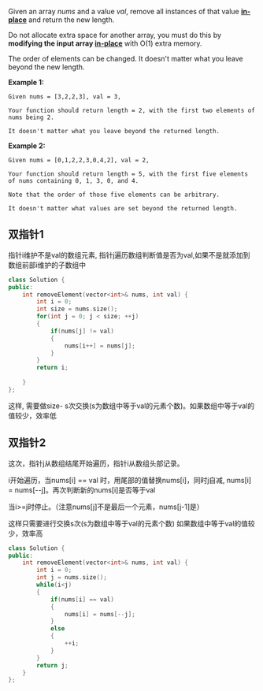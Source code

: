 Given an array *nums* and a value *val*, remove all instances of that value [**in-place**](https://en.wikipedia.org/wiki/In-place_algorithm) and return the new length.

Do not allocate extra space for another array, you must do this by **modifying the input array [in-place](https://en.wikipedia.org/wiki/In-place_algorithm)** with O(1) extra memory.

The order of elements can be changed. It doesn't matter what you leave beyond the new length.

**Example 1:**

```
Given nums = [3,2,2,3], val = 3,

Your function should return length = 2, with the first two elements of nums being 2.

It doesn't matter what you leave beyond the returned length.
```

**Example 2:**

```
Given nums = [0,1,2,2,3,0,4,2], val = 2,

Your function should return length = 5, with the first five elements of nums containing 0, 1, 3, 0, and 4.

Note that the order of those five elements can be arbitrary.

It doesn't matter what values are set beyond the returned length.
```

## 双指针1

指针i维护不是val的数组元素, 指针j遍历数组判断值是否为val,如果不是就添加到数组前部i维护的子数组中

```c++
class Solution {
public:
    int removeElement(vector<int>& nums, int val) {
        int i = 0;
        int size = nums.size();
        for(int j = 0; j < size; ++j)
        {
            if(nums[j] != val)
            {
                nums[i++] = nums[j];
            }
        }
        return i;
        
    }
};
```

这样, 需要做size- s次交换(s为数组中等于val的元素个数)。如果数组中等于val的值较少，效率低

## 双指针2

这次，指针j从数组结尾开始遍历，指针i从数组头部记录。

i开始遍历，当nums[i] == val 时，用尾部的值替换nums[i]，同时j自减, nums[i] = nums[--j]。再次判断新的nums[i]是否等于val

当i>=j时停止。（注意nums[j]不是最后一个元素，nums[j-1]是）

这样只需要进行交换s次(s为数组中等于val的元素个数) 如果数组中等于val的值较少，效率高

```c++
class Solution {
public:
    int removeElement(vector<int>& nums, int val) {
        int i = 0;
        int j = nums.size();
        while(i<j)
        {
            if(nums[i] == val)
            {
                nums[i] = nums[--j];
            }
            else
            {
                ++i;
            }
        }
        return j;
    }
};
```

